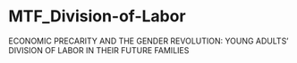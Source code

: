 # MTF_Division-of-Labor
ECONOMIC PRECARITY AND THE GENDER REVOLUTION: 
YOUNG ADULTS’ DIVISION OF LABOR IN THEIR FUTURE FAMILIES

